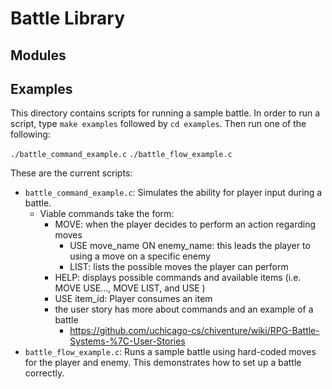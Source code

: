 # Battle Library

## Modules

## Examples
This directory contains scripts for running a sample battle.
In order to run a script, type `make examples` followed by `cd examples`. Then run one of the following:

`./battle_command_example.c`
`./battle_flow_example.c`

These are the current scripts: 
* `battle_command_example.c`: Simulates the ability for player input during a battle.
    * Viable commands take the form: 
        * MOVE: when the player decides to perform an action regarding moves
            * USE move_name ON enemy_name: this leads the player to using a move on a specific enemy
            * LIST: lists the possible moves the player can perform
        * HELP: displays possible commands and available items (i.e. MOVE USE..., MOVE LIST, and USE )
        * USE item_id: Player consumes an item
        * the user story has more about commands and an example of a battle
            * https://github.com/uchicago-cs/chiventure/wiki/RPG-Battle-Systems-%7C-User-Stories
* `battle_flow_example.c`: Runs a sample battle using hard-coded moves for the player and enemy. This demonstrates how to set up a battle correctly.

